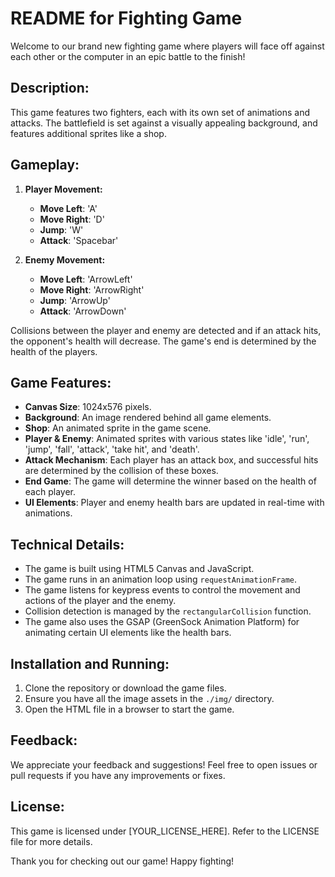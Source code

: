 # README for Fighting Game

Welcome to our brand new fighting game where players will face off against each other or the computer in an epic battle to the finish!

## Description:

This game features two fighters, each with its own set of animations and attacks. The battlefield is set against a visually appealing background, and features additional sprites like a shop.

## Gameplay:

1. **Player Movement:**
   - **Move Left**: 'A'
   - **Move Right**: 'D'
   - **Jump**: 'W'
   - **Attack**: 'Spacebar'

2. **Enemy Movement:**
   - **Move Left**: 'ArrowLeft'
   - **Move Right**: 'ArrowRight'
   - **Jump**: 'ArrowUp'
   - **Attack**: 'ArrowDown'

Collisions between the player and enemy are detected and if an attack hits, the opponent's health will decrease. The game's end is determined by the health of the players.

## Game Features:

- **Canvas Size**: 1024x576 pixels.
- **Background**: An image rendered behind all game elements.
- **Shop**: An animated sprite in the game scene.
- **Player & Enemy**: Animated sprites with various states like 'idle', 'run', 'jump', 'fall', 'attack', 'take hit', and 'death'.
- **Attack Mechanism**: Each player has an attack box, and successful hits are determined by the collision of these boxes.
- **End Game**: The game will determine the winner based on the health of each player.
- **UI Elements**: Player and enemy health bars are updated in real-time with animations.

## Technical Details:

- The game is built using HTML5 Canvas and JavaScript.
- The game runs in an animation loop using `requestAnimationFrame`.
- The game listens for keypress events to control the movement and actions of the player and the enemy.
- Collision detection is managed by the `rectangularCollision` function.
- The game also uses the GSAP (GreenSock Animation Platform) for animating certain UI elements like the health bars.

## Installation and Running:

1. Clone the repository or download the game files.
2. Ensure you have all the image assets in the `./img/` directory.
3. Open the HTML file in a browser to start the game.

## Feedback:

We appreciate your feedback and suggestions! Feel free to open issues or pull requests if you have any improvements or fixes.

## License:

This game is licensed under [YOUR_LICENSE_HERE]. Refer to the LICENSE file for more details.

Thank you for checking out our game! Happy fighting!
